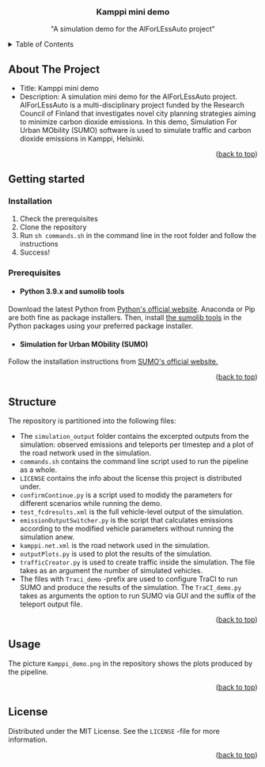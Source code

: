 <a name="readme-top"></a>

<h3 align="center">Kamppi mini demo</h3>

  <p align="center">
    "A simulation demo for the AIForLEssAuto project"
  </p>
</div>


<!-- TABLE OF CONTENTS -->
<details>
  <summary>Table of Contents</summary>
  <ol>
    <li>
      <a href="#about-the-project">About The Project</a>
    </li>
    <li>
      <a href="#getting-started">Getting Started</a>
      <ul>
        <li><a href="#prerequisites">Prerequisites</a></li>
        <li><a href="#installation">Installation</a></li>
      </ul>
    </li>
    <li><a href="#usage">Usage</a></li>
    <li><a href="#structure">Structure</a></li>
    <li><a href="#license">License</a></li>
  </ol>
</details>

## About The Project

* Title: Kamppi mini demo
* Description: A simulation mini demo for the AIForLEssAuto project. AIForLEssAuto is a multi-disciplinary project funded by the Research Council of Finland that investigates novel city planning strategies aiming to minimize carbon dioxide emissions. In this demo, Simulation For Urban MObility (SUMO) software is used to simulate traffic and carbon dioxide emissions in Kamppi, Helsinki.

<p align="right">(<a href="#readme-top">back to top</a>)</p>

## Getting started

### Installation

1. Check the prerequisites
2. Clone the repository
3. Run `sh commands.sh` in the command line in the root folder and follow the instructions
4. Success!

### Prerequisites

* #### Python 3.9.x and sumolib tools

Download the latest Python from [Python's official website](https://www.python.org/downloads/). Anaconda or Pip are both fine as package installers. Then, install [the sumolib tools](https://sumo.dlr.de/docs/Tools/Sumolib.html) in the Python packages using your preferred package installer.

* #### Simulation for Urban MObility (SUMO)

Follow the installation instructions from [SUMO's official website.](https://www.eclipse.org/sumo/)

<p align="right">(<a href="#readme-top">back to top</a>)</p>

## Structure

The repository is partitioned into the following files:

* The `simulation_output` folder contains the excerpted outputs from the simulation: observed emissions and teleports per timestep and a plot of the road network used in the simulation.
* `commands.sh` contains the command line script used to run the pipeline as a whole.
* `LICENSE` contains the info about the license this project is distributed under.
* `confirmContinue.py` is a script used to modidy the parameters for different scenarios while running the demo.
* `test_fcdresults.xml` is the full vehicle-level output of the simulation.
* `emissionOutputSwitcher.py` is the script that calculates emissions according to the modified vehicle parameters without running the simulation anew.
* `kamppi.net.xml` is the road network used in the simulation.
* `outputPlots.py` is used to plot the results of the simulation.
* `trafficCreator.py` is used to create traffic inside the simulation. The file takes as an argument the number of simulated vehicles.
* The files with `Traci_demo` -prefix are used to configure TraCI to run SUMO and produce the results of the simulation. The `TraCI_demo.py` takes as arguments the option to run SUMO via GUI and the suffix of the teleport output file.

<p align="right">(<a href="#readme-top">back to top</a>)</p>

## Usage

The picture `Kamppi_demo.png` in the repository shows the plots produced by the pipeline.

<p align="right">(<a href="#readme-top">back to top</a>)</p>

## License

Distributed under the MIT License. See the `LICENSE` -file for more information.

<p align="right">(<a href="#readme-top">back to top</a>)</p>
